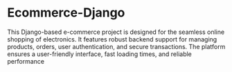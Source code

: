 # Ecommerce-Django
This Django-based e-commerce project is designed for the seamless online shopping of electronics. It features robust backend support for managing products, orders, user authentication, and secure transactions. The platform ensures a user-friendly interface, fast loading times, and reliable performance
